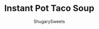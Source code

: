---
layout: ../../layouts/MarkdownPostLayout.astro
title: Instant Pot Taco Soup
author: ShugarySweets
pubDate: 2019-09-21
description: "This Easy Instant Pot Taco Soup Recipe is the perfect weeknight dinner idea. Packed with flavor, your family is going to ask for this again and again!"
image_url: https://www.shugarysweets.com/wp-content/uploads/2019/09/instant-pot-taco-soup-6.jpg
tags: ["Soups and Stews","Mexican"]
calories: 379
protein: 26
carbohydrates: 14
fats: 25
fiber: 2
ingredients: ["1 lb lean ground beef","3 Tablespoons taco seasoning","1 teaspoon kosher salt","1/4 teaspoon black pepper","1 Tablespoon ground cumin","1 can (14 ounce) diced tomatoes","1 can (3 ounce) diced green chilies","1 carton (32 ounce) beef broth","1 can (15 ounce) black beans, rinsed and drained","1 cup heavy whipping cream"]
serves: 6
time: "25 minutes"
prepTime: "5 minutes"
instructions: ["Plug in the Instant Pot and press \"SAUTE.\" Add ground beef to the bottom and cook until browned. Turn pressure cooker off and drain grease from beef.","To the beef, add taco seasoning, salt, pepper, cumin, diced tomatoes (do not drain), green chilies (do not drain), beef broth, and black beans. Give a quick stir.","Secure lid, turn to \"SEALING\", pressure cook on high for 6 minutes. After the six minutes, set timer for 10 minutes for Natural Pressure Release. After ten minutes, do a quick release until valve drops and pressure is released completely.","Open lid and add heavy cream. Stir and serve with sour cream, cheese, avocado, cilantro or any other toppings you enjoy."]
nutrition: ["379 calories","14 grams carbohydrates","114 milligrams cholesterol","25 grams fat","2 grams fiber","26 grams protein","13 grams saturated fat","505 milligrams sodium","6 grams sugar","1 grams trans fat","9 grams unsaturated fat"]
---